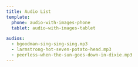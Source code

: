 ```yaml
---
title: Audio List
template:
  phone: audio-with-images-phone
  tablet: audio-with-images-tablet

audios:
  - bgoodman-sing-sing-sing.mp3
  - larmstrong-hot-seven-potato-head.mp3
  - peerless-when-the-sun-goes-down-in-dixie.mp3
---
```


